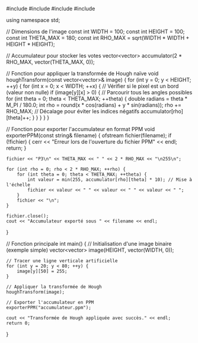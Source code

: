 #include <iostream>
#include <vector>
#include <cmath>
#include <fstream>

using namespace std;

// Dimensions de l'image
const int WIDTH = 100;
const int HEIGHT = 100;
const int THETA_MAX = 180;
const int RHO_MAX = sqrt(WIDTH * WIDTH + HEIGHT * HEIGHT);

// Accumulateur pour stocker les votes
vector<vector<int>> accumulator(2 * RHO_MAX, vector<int>(THETA_MAX, 0));

// Fonction pour appliquer la transformée de Hough naïve
void houghTransform(const vector<vector<int>>& image) {
    for (int y = 0; y < HEIGHT; ++y) {
        for (int x = 0; x < WIDTH; ++x) {
            // Vérifier si le pixel est un bord (valeur non nulle)
            if (image[y][x] > 0) {
                // Parcourir tous les angles possibles
                for (int theta = 0; theta < THETA_MAX; ++theta) {
                    double radians = theta * M_PI / 180.0;
                    int rho = round(x * cos(radians) + y * sin(radians));
                    rho += RHO_MAX; // Décalage pour éviter les indices négatifs
                    accumulator[rho][theta]++;
                }
            }
        }
    }
}

// Fonction pour exporter l'accumulateur en format PPM
void exporterPPM(const string& filename) {
    ofstream fichier(filename);
    if (!fichier) {
        cerr << "Erreur lors de l'ouverture du fichier PPM" << endl;
        return;
    }
    
    fichier << "P3\n" << THETA_MAX << " " << 2 * RHO_MAX << "\n255\n";
    
    for (int rho = 0; rho < 2 * RHO_MAX; ++rho) {
        for (int theta = 0; theta < THETA_MAX; ++theta) {
            int valeur = min(255, accumulator[rho][theta] * 10); // Mise à l'échelle
            fichier << valeur << " " << valeur << " " << valeur << " ";
        }
        fichier << "\n";
    }
    
    fichier.close();
    cout << "Accumulateur exporté sous " << filename << endl;
}

// Fonction principale
int main() {
    // Initialisation d'une image binaire (exemple simple)
    vector<vector<int>> image(HEIGHT, vector<int>(WIDTH, 0));
    
    // Tracer une ligne verticale artificielle
    for (int y = 20; y < 80; ++y) {
        image[y][50] = 255;
    }
    
    // Appliquer la transformée de Hough
    houghTransform(image);
    
    // Exporter l'accumulateur en PPM
    exporterPPM("accumulateur.ppm");
    
    cout << "Transformée de Hough appliquée avec succès." << endl;
    return 0;
}
